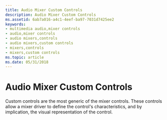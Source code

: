 ```yaml
---
title: Audio Mixer Custom Controls
description: Audio Mixer Custom Controls
ms.assetid: 6ab7a016-a4c1-4eef-ba97-7031d7425ee2
keywords:
- multimedia audio,mixer controls
- audio,mixer controls
- audio mixers,controls
- audio mixers,custom controls
- mixers,controls
- mixers,custom controls
ms.topic: article
ms.date: 05/31/2018
---
```


# Audio Mixer Custom Controls

Custom controls are the most generic of the mixer controls. These controls allow a mixer driver to define the control's characteristics, and by implication, the visual representation of the control.

 

 




